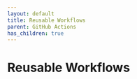 ```yaml
---
layout: default
title: Reusable Workflows
parent: GitHub Actions
has_children: true
---
```


# Reusable Workflows